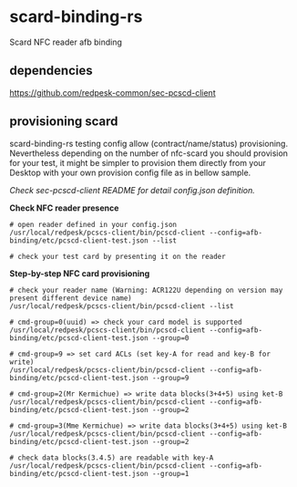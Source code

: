 # scard-binding-rs
Scard NFC reader afb binding

## dependencies
https://github.com/redpesk-common/sec-pcscd-client

## provisioning scard

scard-binding-rs testing config allow (contract/name/status) provisioning. Nevertheless depending
on the number of nfc-scard you should provision for your test, it might be simpler to provision them
directly from your Desktop with your own provision config file as in bellow sample.

*Check sec-pcscd-client README for detail config.json definition.*

**Check NFC reader presence**
```
# open reader defined in your config.json
/usr/local/redpesk/pcscs-client/bin/pcscd-client --config=afb-binding/etc/pcscd-client-test.json --list

# check your test card by presenting it on the reader
```

**Step-by-step NFC card provisioning**
```
# check your reader name (Warning: ACR122U depending on version may present different device name)
/usr/local/redpesk/pcscs-client/bin/pcscd-client --list

# cmd-group=0(uuid) => check your card model is supported
/usr/local/redpesk/pcscs-client/bin/pcscd-client --config=afb-binding/etc/pcscd-client-test.json --group=0

# cmd-group=9 => set card ACLs (set key-A for read and key-B for write)
/usr/local/redpesk/pcscs-client/bin/pcscd-client --config=afb-binding/etc/pcscd-client-test.json --group=9

# cmd-group=2(Mr Kermichue) => write data blocks(3+4+5) using ket-B
/usr/local/redpesk/pcscs-client/bin/pcscd-client --config=afb-binding/etc/pcscd-client-test.json --group=2

# cmd-group=3(Mme Kermichue) => write data blocks(3+4+5) using ket-B
/usr/local/redpesk/pcscs-client/bin/pcscd-client --config=afb-binding/etc/pcscd-client-test.json --group=2

# check data blocks(3.4.5) are readable with key-A
/usr/local/redpesk/pcscs-client/bin/pcscd-client --config=afb-binding/etc/pcscd-client-test.json --group=1
```